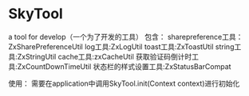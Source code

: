# SkyTool
a tool for develop（一个为了开发的工具）
包含：
sharepreference工具：ZxSharePreferenceUtil
log工具:ZxLogUtil
toast工具:ZxToastUtil
string工具:ZxStringUtil
cache工具:zxCacheUtil
获取验证码倒计时工具:ZxCountDownTimeUtil
状态栏的样式设置工具:ZxStatusBarCompat


使用：
需要在application中调用SkyTool.init(Context context)进行初始化